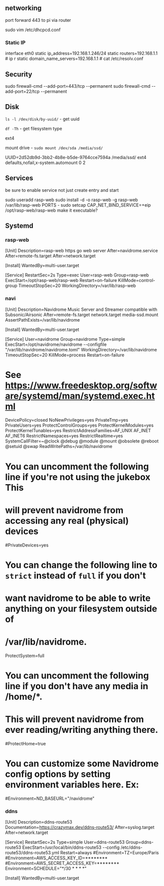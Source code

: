 ## networking

port forward 443 to pi via router

sudo vim /etc/dhcpcd.conf

### Static IP

interface eth0
static ip_address=192.168.1.246/24
static routers=192.168.1.1 # ip r
static domain_name_servers=192.168.1.1 # cat /etc/resolv.conf

## Security
sudo firewall-cmd --add-port=443/tcp --permanent
sudo firewall-cmd --add-port=22/tcp --permanent

## Disk
`ls -l /dev/disk/by-uuid/` - get uuid

`df -Th` - get filesystem type

ext4

mount drive - `sudo mount /dev/sda /media/ssd/`

UUID=2d52db9d-3bb2-4b8e-b5de-9764cce7594a /media/ssd/ ext4 defaults,nofail,x-system.automount 0 2

## Services
be sure to enable service not just create entry and start

sudo useradd rasp-web
sudo install -d -o rasp-web -g rasp-web /var/lib/rasp-web
PORTS - sudo setcap CAP_NET_BIND_SERVICE=+eip /opt/rasp-web/rasp-web
make it executable?

## Systemd

### rasp-web

[Unit]
Description=rasp-web https go web server
After=navidrome.service
After=remote-fs.target
After=network.target

[Install]
WantedBy=multi-user.target

[Service]
RestartSec=2s
Type=exec
User=rasp-web
Group=rasp-web
ExecStart=/opt/rasp-web/rasp-web
Restart=on-failure
KillMode=control-group
TimeoutStopSec=20
WorkingDirectory=/var/lib/rasp-web

### navi

[Unit]
Description=Navidrome Music Server and Streamer compatible with Subsonic/Airsonic
After=remote-fs.target network.target media-ssd.mount
AssertPathExists=/var/lib/navidrome

[Install]
WantedBy=multi-user.target

[Service]
User=navidrome
Group=navidrome
Type=simple
ExecStart=/opt/navidrome/navidrome --configfile "/var/lib/navidrome/navidrome.toml"
WorkingDirectory=/var/lib/navidrome
TimeoutStopSec=20
KillMode=process
Restart=on-failure

# See https://www.freedesktop.org/software/systemd/man/systemd.exec.html
DevicePolicy=closed
NoNewPrivileges=yes
PrivateTmp=yes
PrivateUsers=yes
ProtectControlGroups=yes
ProtectKernelModules=yes
ProtectKernelTunables=yes
RestrictAddressFamilies=AF_UNIX AF_INET AF_INET6
RestrictNamespaces=yes
RestrictRealtime=yes
SystemCallFilter=~@clock @debug @module @mount @obsolete @reboot @setuid @swap
ReadWritePaths=/var/lib/navidrome

# You can uncomment the following line if you're not using the jukebox This
# will prevent navidrome from accessing any real (physical) devices
#PrivateDevices=yes

# You can change the following line to `strict` instead of `full` if you don't
# want navidrome to be able to write anything on your filesystem outside of
# /var/lib/navidrome.
ProtectSystem=full

# You can uncomment the following line if you don't have any media in /home/*.
# This will prevent navidrome from ever reading/writing anything there.
#ProtectHome=true

# You can customize some Navidrome config options by setting environment variables here. Ex:
#Environment=ND_BASEURL="/navidrome"


### ddns

[Unit]
Description=ddns-route53
Documentation=https://crazymax.dev/ddns-route53/
After=syslog.target
After=network.target

[Service]
RestartSec=2s
Type=simple
User=ddns-route53
Group=ddns-route53
ExecStart=/usr/local/bin/ddns-route53 --config /etc/ddns-route53/ddns-route53.yml
Restart=always
#Environment=TZ=Europe/Paris
#Environment=AWS_ACCESS_KEY_ID=********
#Environment=AWS_SECRET_ACCESS_KEY=********
Environment=SCHEDULE="*/30 * * * *"

[Install]
WantedBy=multi-user.target
